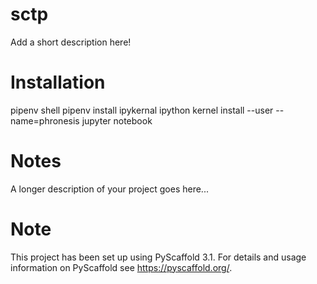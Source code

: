 sctp
====


Add a short description here!

# Installation
pipenv shell
pipenv install ipykernal
ipython kernel install --user --name=phronesis
jupyter notebook


Notes
=====

A longer description of your project goes here...


Note
====

This project has been set up using PyScaffold 3.1. For details and usage
information on PyScaffold see https://pyscaffold.org/.
